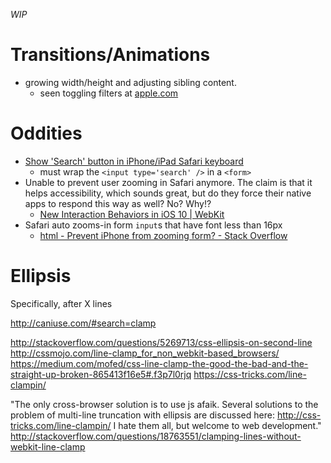 _WIP_

# Transitions/Animations
- growing width/height and adjusting sibling content.
  - seen toggling filters at [apple.com](http://www.apple.com/shop/accessories/all-accessories/whats-new)

# Oddities
- [Show 'Search' button in iPhone/iPad Safari keyboard](http://stackoverflow.com/questions/4864167/show-search-button-in-iphone-ipad-safari-keyboard)
  - must wrap the `<input type='search' />` in a `<form>`
- Unable to prevent user zooming in Safari anymore. The claim is that it helps accessibility, which sounds great, but do they force their native apps to respond this way as well? No? Why!?
  - [New Interaction Behaviors in iOS 10 | WebKit](https://webkit.org/blog/7367/new-interaction-behaviors-in-ios-10/)
- Safari auto zooms-in form `input`s that have font less than 16px
  - [html - Prevent iPhone from zooming form? - Stack Overflow](http://stackoverflow.com/questions/11064237/prevent-iphone-from-zooming-form)

# Ellipsis
Specifically, after X lines

http://caniuse.com/#search=clamp

http://stackoverflow.com/questions/5269713/css-ellipsis-on-second-line
http://cssmojo.com/line-clamp_for_non_webkit-based_browsers/
https://medium.com/mofed/css-line-clamp-the-good-the-bad-and-the-straight-up-broken-865413f16e5#.f3p7l0rjq
https://css-tricks.com/line-clampin/


"The only cross-browser solution is to use js afaik. Several solutions to the problem of multi-line truncation with ellipsis are discussed here: http://css-tricks.com/line-clampin/
I hate them all, but welcome to web development."
http://stackoverflow.com/questions/18763551/clamping-lines-without-webkit-line-clamp
